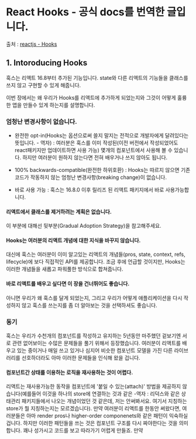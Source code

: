 # React Hooks - 공식 docs를 번역한 글입니다.

출처 : [reactjs - Hooks](https://reactjs.org/docs/hooks-intro.html)

## 1. Intoroducing Hooks

훅스는 리액트 16.8부터 추가된 기능입니다. state와 다른 리액트의 기능들을 클래스를 쓰지 않고 구현할 수 있게 해줍니다.

이번 장에서는 왜 우리가 Hooks를 리액트에 추가하게 되었는지와 그것이 어떻게 훌륭한 앱을 만들수 있게 하는지를 설명합니다.

### 엄청난 변경사항이 없습니다.

- 완전한 opt-in(Hooks는 옵션으로써 쓸지 말지는 전적으로 개발자에게 달려있다는 뜻입니다. - 역자) : 여러분은 훅스를 이미 작성된(이전 버전에서 작성되었어도 react패키지만 업데이트하면 사용 가능) 몇개의 컴포넌트에서 사용해 볼 수 있습니다. 하지만 여러분이 원하지 않는다면 전혀 배우거나 쓰지 않아도 됩니다.

- 100% backwards-compatible(완전한 하위호환) : Hooks는 따르지 않으면 기존 코드가 작동하지 않는 엄청난 변경사항(breaking change)이 없습니다.

- 바로 사용 가능 : 훅스는 16.8.0 이후 릴리즈 된 리액트 패키지에서 바로 사용가능합니다.

#### 리액트에서 클래스를 제거하려는 계획은 없습니다.

이 부분에 대해선 뒷부분(Gradual Adoption Strategy)을 참고해주세요.

#### Hooks는 여러분의 리액트 개념에 대한 지식을 바꾸지 않습니다.

대신에 훅스는 여러분이 이미 알고있는 리액트의 개념들(pros, state, context, refs, lifecycle)에 보다 직접적인 API를 제공합니다. 조금 후에 언급할 것이지만, Hooks는 이러한 개념들을 새롭고 파워풀한 방식으로 합쳐줍니다.

#### 바로 리액트를 배우고 싶다면 이 장을 건너뛰어도 좋습니다.

아니면 우리가 왜 훅스를 달게 되었는지, 그리고 우리가 어떻게 애플리케이션을 다시 작성하지 않고 훅스를 쓰는지를 좀 더 알아보는 것을 선택하셔도 좋습니다.

### 동기

훅스는 우리가 수천개의 컴포넌트를 작성하고 유지하는 5년동안 마주했던 겉보기엔 서로 관련 없어보이는 수많은 문제들을 풀기 위해서 등장했습니다. 여러분이 리액트를 배우고 있는 중이거나 매일 쓰고 있거나 심지어 비슷한 컴포넌트 모델을 가진 다른 라이브러리를 선호하더라도 아마 이러한 문제들을 인식해 왔을 겁니다.

#### 컴포넌트간 상태를 이용하는 로직을 재사용하는 것이 어렵다.

리액트는 재사용가능한 동작을 컴포넌트에 '붙일 수 있는(attach)' 방법을 제공하지 않습니다(예를들어 이것을 하나의 store에 연결하는 것과 같은 -역자 : 리덕스와 같은 상태관리 패키지들에서 나오는 개념이었던 것 같은데, 저는 안써봐서요. 여기서 지칭하는 store가 뭘 지칭하는지는 모르겠습니다). 만약 여러분이 리액트를 한동안 써왔다면, 여러분들은 아마 render pros나 higher-order componenets와 같은 패턴이 익숙하실 겁니다. 하지만 이러한 패턴들을 쓰는 것은 컴포넌트 구조를 다시 짜야한다는 것을 의미합니다. 꽤나 성가시고 코드를 보고 따라가기 어렵게 만들죠. 만약
